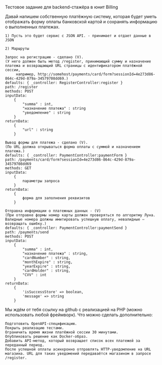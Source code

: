 Тестовое задание для backend-стажёра в юнит Billing

Давай напишем собственную платёжную систему, которая будет уметь отображать форму оплаты банковской картой и сохранять информацию о выполненных платежах.

    1) Пусть это будет сервис с JSON API. - принимает и отдает данные в JSON

    2) Маршруты

    Запрос на регистрацию - сделано (V).
    (У него должен быть метод /register, принимающий сумму и назначение платежа и возвращающий URL страницы с идентификатором платёжной сессии,
         например, http://somehost/payments/card/form?sessionId=4e273d86-864c-429d-879a-34579708dd69.)
    defaults: { _controller: RegisterController:register }
    path: /register
    methods: POST
    inputData:
        {
            "summa" : int,
            "назначение платежа" : string
            "уведомление" : string
        }
    returnData:
        {
            "url" : string
        }

    Вывод формы для платежа - сделано (V).
    (По URL должна открываться форма оплаты с суммой и назначением платежа.)
    defaults: { _controller: PaymentController:paymentForm }
    path: /payments/card/form?sessionId=4e273d86-864c-429d-879a-34579708dd69
    methods: GET
    inputData:
        {
            параметры запроса
        }
    returnData:
        {
            форма для заполнения реквизитов
        }

    Отправка информации о платежных данных - (V)
    (При отправке формы номер карты должен проверяться по алгоритму Луна. Валидные номера должны имитировать успешную оплату, невалидные — возвращать ошибку.)
    defaults: { _controller: PaymentController:paymentSend }
    path: /payments/send
    methods: POST
    inputData:
        {
            "summa" : int,
            "назначение платежа" : string,
            "cardNumber" : string,
            "monthExpire" : string,
            "yearExpire" : string,
            "cardHolder" : string,
            "CVV" : int
        }
    returnData:
        {
            'isSuccessStore' => boolean,
            'message' => string
        }


Мы ждём от тебя ссылку на github с реализацией на PHP (можно использовать любой фреймворк).
Что можно сделать дополнительно:

    Подготовить OpenAPI-спецификацию.
    Покрыть реализацию тестами.
    Ограничить время жизни платёжной сессии 30 минутами.
    Опубликовать решение как Docker-образ.
    Добавить API-метод, который возвращает список всех платежей за переданный период.
    После успешной оплаты асинхронно отправлять HTTP-уведомление на URL магазина. URL для таких уведомений передаваётся магазином в запросе /register.
